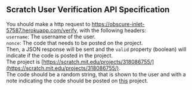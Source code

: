 ## Scratch User Verification API Specification
You should make a http request to https://obscure-inlet-57587.herokuapp.com/verify, with the following headers:  
`username`: The username of the user.  
`nonce`: The code that needs to be posted on the project.  
Then, a JSON response will be sent and the `valid` property (boolean) will indicate if the code is posted in the project.  
The project is [https://scratch.mit.edu/projects/318086755/](https://scratch.mit.edu/projects/318086755/).  
The code should be a random string, that is shown to the user and with a note indicating the code should be posted on [this](https://scratch.mit.edu/projects/318086755/) project.  
